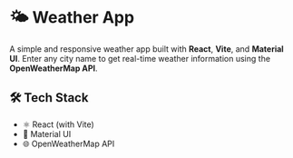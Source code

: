 # 🌤️ Weather App

A simple and responsive weather app built with **React**, **Vite**, and **Material UI**. Enter any city name to get real-time weather information using the **OpenWeatherMap API**.


## 🛠️ Tech Stack

- ⚛️ React (with Vite)
- 🎨 Material UI
- 🌐 OpenWeatherMap API


